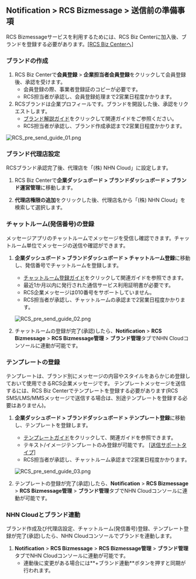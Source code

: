 ## Notification > RCS Bizmessage > 送信前の準備事項

RCS Bizmessageサービスを利用するためには、RCS Biz Centerに加入後、ブランドを登録する必要があります。[[RCS Biz Centerへ]](https://www.rcsbizcenter.com/main)

### ブランドの作成
1. RCS Biz Centerで**会員登録** > **企業担当者会員登録**をクリックして会員登録後、承認を受けます。
    * 会員登録の際、事業者登録証のコピーが必要です。
    * RCS担当者が承認し、会員登録処理まで2営業日程度かかります。
2. RCSブランドは企業プロフィールです。ブランドを開設した後、承認をリクエストします。
    * [ブランド解説ガイド](https://www.rcsbizcenter.com/GuideBrand)をクリックして関連ガイドをご参照ください。
    * RCS担当者が承認し、ブランド作成承認まで2営業日程度かかります。

![RCS_pre_send_guide_01.png](https://static.toastoven.net/prod_rcs/ko/RCS_pre_send_guide_01.png)

### ブランド代理店設定
RCSブランド承認完了後、代理店を「(株) NHN Cloud」に設定します。

1. RCS Biz Centerで**企業ダッシュボード > ブランドダッシュボード > ブランド運営管理**に移動します。

2. **代理店権限の追加**をクリックした後、代理店名から「(株) NHN Cloud」を検索して選択します。

### チャットルーム(発信番号)の登録
メッセージアプリのチャットルームでメッセージを受信し確認できます。チャットルーム単位でメッセージの送信や確認ができます。

1. **企業ダッシュボード > ブランドダッシュボード > チャットルーム登録**に移動し、発信番号でチャットルームを登録します。
    * [チャットルーム登録ガイド](https://www.rcsbizcenter.com/Chatbot#section01)をクリックして関連ガイドを参照できます。
    * 最近1か月以内に発行された通信サービス利用証明書が必要です。
    * RCS企業メッセージは010番号をサポートしていません。
    * RCS担当者が承認し、チャットルームの承認まで2営業日程度かかります。

    ![RCS_pre_send_guide_02.png](https://static.toastoven.net/prod_rcs/ko/RCS_pre_send_guide_02.png)

2. チャットルームの登録が完了(承認)したら、**Notification** > **RCS Bizmessage** > **RCS Bizmessage管理** > **ブランド管理**タブでNHN Cloudコンソールに連動が可能です。

### テンプレートの登録
テンプレートは、ブランド別にメッセージの内容やスタイルをあらかじめ登録しておいて使用できるRCS企業メッセージです。
テンプレートメッセージを送信するには、RCS Biz Centerでテンプレートを登録する必要があります(RCS SMS/LMS/MMSメッセージで送信する場合は、別途テンプレートを登録する必要はありません)。

1. **企業ダッシュボード > ブランドダッシュボード > テンプレート登録**に移動し、テンプレートを登録します。
    * [テンプレートガイド](https://www.rcsbizcenter.com/RcsMessageType#section04)をクリックして、関連ガイドを参照できます。
    * テキスト/イメージテンプレートのみ登録が可能です。 [[送信サポートタイプ]](./overview)
    * RCS担当者が承認し、チャットルーム承認まで2営業日程度かかります。

    ![RCS_pre_send_guide_03.png](https://static.toastoven.net/prod_rcs/ko/RCS_pre_send_guide_03.png)

2. テンプレートの登録が完了(承認)したら、**Notification** > **RCS Bizmessage** > **RCS Bizmessage管理** > **ブランド管理**タブでNHN Cloudコンソールに連動が可能です。

### NHN Cloudとブランド連動
ブランド作成及び代理店設定、チャットルーム(発信番号)登録、テンプレート登録が完了(承認)したら、NHN Cloudコンソールでブランドを連動します。

1. **Notification** > **RCS Bizmessage** > **RCS Bizmessage管理** > **ブランド管理**タブでNHN Cloudコンソールに連動が可能です。
    * 連動後に変更がある場合には**+ブランド連動**ボタンを押すと同期が行われます。
